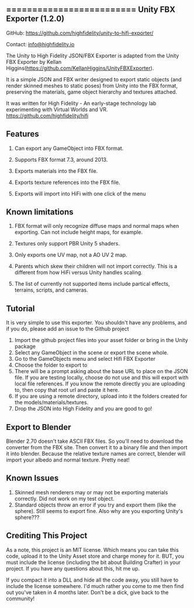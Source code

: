 =========================
Unity FBX Exporter (1.2.0)
-------------------------

GitHub: https://github.com/highfidelity/unity-to-hifi-exporter/

Contact: info@highfidelity.io

The Unity to High Fidelity JSON/FBX Exporter is adapted from the Unity FBX Exporter by Kellan Higgins(https://github.com/KellanHiggins/UnityFBXExporter).  

It is a simple JSON and FBX writer designed to export static objects (and render skinned meshes to static poses) from Unity into the FBX format, preserving the materials, game object hierarchy and textures attached.

It was written for High Fidelity - An early-stage technology lab experimenting with Virtual Worlds and VR.  https://github.com/highfidelity/hifi


Features
-------------------------

1. Can export any GameObject into FBX format.

2. Supports FBX format 7.3, around 2013.

3. Exports materials into the FBX file.

4. Exports texture references into the FBX file.

5. Exports will import into HiFi with one click of the menu


Known limitations
-------------------------

1. FBX format will only recognize diffuse maps and normal maps when exporting. Can not include height maps, for example.

2. Textures only support PBR Unity 5 shaders.

3. Only exports one UV map, not a AO UV 2 map.

4. Parents which skew their children will not import correctly. This is a different from how HiFi versus Unity handles scaling.

5. The list of currently not supported items include partical effects, terrains, scripts, and cameras.

Tutorial
------------------------
It is very simple to use this exporter. You shouldn't have any problems, and if you do, please add an issue to the Github project

1. Import the github project files into your asset folder or bring in the Unity package
1. Select any GameObject in the scene or export the scene whole.
2. Go to the GameObjects menu and select Hifi FBX Exporter
3. Choose the folder to export to
4. There will be a prompt asking about the base URL to place on the JSON file.  If you are testing locally, choose do not use and this will export with local file references.  If you know the remote directly you are uploading to, then copy that root url and paste it here.
5. If you are using a remote directory, upload into it the folders created for the models/materials/textures.
6. Drop the JSON into High Fidelity and you are good to go!


Export to Blender
------------------------

Blender 2.70 doesn't take ASCII FBX files. So you'll need to download the converter from the FBX site. Then convert it to a binary file and then import it into blender. Because the relative texture names are correct, blender will import your albedo and normal texture. Pretty neat!

Known Issues
------------------------

1. Skinned mesh renderers may or may not be exporting materials correctly. Did not work on my test object.
2. Standard objects throw an error if you try and export them (like the sphere). Still seems to export fine. Also why are you exporting Unity's sphere???

Crediting This Project
------------------------

As a note, this project is an MIT license. Which means you can take this code, upload it to the Unity Asset store and charge money for it. BUT, you must include the license (including the bit about Building Crafter) in your project. If you have any questions about this, hit me up.

If you compact it into a DLL and hide all the code away, you still have to include the license somewhere. I'd much rather you come to me then find out you've taken in 4 months later. Don't be a dick, give back to the community!
